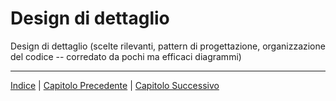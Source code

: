 # Design di dettaglio

Design di dettaglio (scelte rilevanti, 
pattern di progettazione, 
organizzazione del codice -- corredato da pochi ma efficaci diagrammi)

---

[Indice](../index.md) | [Capitolo Precedente](./3-Design-architetturale.md) | [Capitolo Successivo](./5-Implementazione.md)